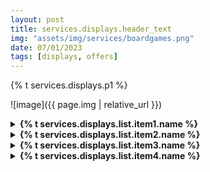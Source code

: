 ```yaml
---
layout: post
title: services.displays.header_text
img: "assets/img/services/boardgames.png"
date: 07/01/2023
tags: [displays, offers]
---
```

<p>{% t services.displays.p1 %}</p>

![image]({{ page.img | relative_url }})

<details>
    <summary><strong>{% t services.displays.list.item1.name %}</strong></summary>
    {% t services.displays.list.item1.desc %}
</details>

<details>
    <summary><strong>{% t services.displays.list.item2.name %}</strong></summary>
    {% t services.displays.list.item2.desc %}
</details>

<details>
    <summary><strong>{% t services.displays.list.item3.name %}</strong></summary>
    {% t services.displays.list.item3.desc %}
</details>

<details>
    <summary><strong>{% t services.displays.list.item4.name %}</strong></summary>
    {% t services.displays.list.item4.desc %}
</details>
